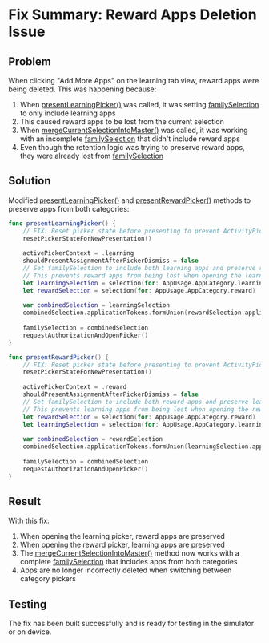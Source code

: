 # Fix Summary: Reward Apps Deletion Issue

## Problem
When clicking "Add More Apps" on the learning tab view, reward apps were being deleted. This was happening because:

1. When [presentLearningPicker()](file:///Users/ameen/Documents/ScreenTime-BMAD/ScreenTimeRewardsProject/ScreenTimeRewards/ViewModels/AppUsageViewModel.swift#L115-L133) was called, it was setting [familySelection](file:///Users/ameen/Documents/ScreenTime-BMAD/ScreenTimeRewardsProject/ScreenTimeRewards/ViewModels/AppUsageViewModel.swift#L48-L49) to only include learning apps
2. This caused reward apps to be lost from the current selection
3. When [mergeCurrentSelectionIntoMaster()](file:///Users/ameen/Documents/ScreenTime-BMAD/ScreenTimeRewardsProject/ScreenTimeRewards/ViewModels/AppUsageViewModel.swift#L363-L413) was called, it was working with an incomplete [familySelection](file:///Users/ameen/Documents/ScreenTime-BMAD/ScreenTimeRewardsProject/ScreenTimeRewards/ViewModels/AppUsageViewModel.swift#L48-L49) that didn't include reward apps
4. Even though the retention logic was trying to preserve reward apps, they were already lost from [familySelection](file:///Users/ameen/Documents/ScreenTime-BMAD/ScreenTimeRewardsProject/ScreenTimeRewards/ViewModels/AppUsageViewModel.swift#L48-L49)

## Solution
Modified [presentLearningPicker()](file:///Users/ameen/Documents/ScreenTime-BMAD/ScreenTimeRewardsProject/ScreenTimeRewards/ViewModels/AppUsageViewModel.swift#L115-L133) and [presentRewardPicker()](file:///Users/ameen/Documents/ScreenTime-BMAD/ScreenTimeRewardsProject/ScreenTimeRewards/ViewModels/AppUsageViewModel.swift#L135-L147) methods to preserve apps from both categories:

```swift
func presentLearningPicker() {
    // FIX: Reset picker state before presenting to prevent ActivityPickerRemoteViewError
    resetPickerStateForNewPresentation()
    
    activePickerContext = .learning
    shouldPresentAssignmentAfterPickerDismiss = false
    // Set familySelection to include both learning apps and preserve reward apps
    // This prevents reward apps from being lost when opening the learning picker
    let learningSelection = selection(for: AppUsage.AppCategory.learning)
    let rewardSelection = selection(for: AppUsage.AppCategory.reward)
    
    var combinedSelection = learningSelection
    combinedSelection.applicationTokens.formUnion(rewardSelection.applicationTokens)
    
    familySelection = combinedSelection
    requestAuthorizationAndOpenPicker()
}

func presentRewardPicker() {
    // FIX: Reset picker state before presenting to prevent ActivityPickerRemoteViewError
    resetPickerStateForNewPresentation()
    
    activePickerContext = .reward
    shouldPresentAssignmentAfterPickerDismiss = false
    // Set familySelection to include both reward apps and preserve learning apps
    // This prevents learning apps from being lost when opening the reward picker
    let rewardSelection = selection(for: AppUsage.AppCategory.reward)
    let learningSelection = selection(for: AppUsage.AppCategory.learning)
    
    var combinedSelection = rewardSelection
    combinedSelection.applicationTokens.formUnion(learningSelection.applicationTokens)
    
    familySelection = combinedSelection
    requestAuthorizationAndOpenPicker()
}
```

## Result
With this fix:
1. When opening the learning picker, reward apps are preserved
2. When opening the reward picker, learning apps are preserved
3. The [mergeCurrentSelectionIntoMaster()](file:///Users/ameen/Documents/ScreenTime-BMAD/ScreenTimeRewardsProject/ScreenTimeRewards/ViewModels/AppUsageViewModel.swift#L363-L413) method now works with a complete [familySelection](file:///Users/ameen/Documents/ScreenTime-BMAD/ScreenTimeRewardsProject/ScreenTimeRewards/ViewModels/AppUsageViewModel.swift#L48-L49) that includes apps from both categories
4. Apps are no longer incorrectly deleted when switching between category pickers

## Testing
The fix has been built successfully and is ready for testing in the simulator or on device.